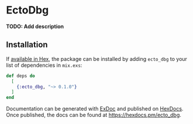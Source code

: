 # EctoDbg

**TODO: Add description**

## Installation

If [available in Hex](https://hex.pm/docs/publish), the package can be installed
by adding `ecto_dbg` to your list of dependencies in `mix.exs`:

```elixir
def deps do
  [
    {:ecto_dbg, "~> 0.1.0"}
  ]
end
```

Documentation can be generated with [ExDoc](https://github.com/elixir-lang/ex_doc)
and published on [HexDocs](https://hexdocs.pm). Once published, the docs can
be found at <https://hexdocs.pm/ecto_dbg>.

